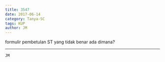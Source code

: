 ```yaml
---
title: 3547
date: 2017-06-14
category: Tanya-SC
tags: KUP
author: JM
---
```


formulir pembetulan ST yang tidak benar ada dimana?

---



`JM`
